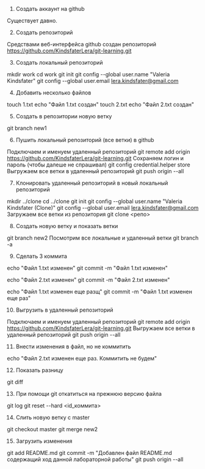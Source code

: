 1. Создать аккаунт на github

Существует давно.

2. Создать репозиторий

Средствами веб-интерфейса github создан репозиторий https://github.com/KindsfaterLera/git-learning.git

3. Создать локальный репозиторий

mkdir work
cd work
git init
git config --global user.name "Valeria Kindsfater"
git config --global user.email lera.kindsfater@gmail.com

4. Добавить несколько файлов

touch 1.txt
echo "Файл 1.txt создан"
touch 2.txt
echo "Файл 2.txt создан"

5. Создать в репозитории новую ветку

git branch new1

6. Пушить локальный репозиторий (все ветки) в github

Подключаем и именуем удаленный репозиторий 
git remote add origin https://github.com/KindsfaterLera/git-learning.git
Сохраняем логин и пароль (чтобы далеше не спрашивал)
git config credential.helper store
Выгружаем все ветки в удаленный репозиторий
git push origin --all

7. Клонировать удаленный репозиторий в новый локальный репозиторий

mkdir ../clone
cd ../clone
git init
git config --global user.name "Valeria Kindsfater (Clone)"
git config --global user.email lera.kindsfater@gmail.com
Загружаем все ветки из репозитория
git clone <репо>

8. Создать новую ветку и показать ветки

git branch new2
Посмотрим все локальные и удаленный ветки
git branch -a

9. Сделать 3 коммита

echo "Файл 1.txt изменен"
git commit -m  "Файл 1.txt изменен"

echo "Файл 2.txt изменен"
git commit -m  "Файл 2.txt изменен"

echo "Файл 1.txt изменен еще разщ"
git commit -m  "Файл 1.txt изменен еще раз"

10. Выгрузить в удаленный репозиторий

Подключаем и именуем удаленный репозиторий 
git remote add origin https://github.com/KindsfaterLera/git-learning.git
Выгружаем все ветки в удаленный репозиторий
git push origin --all

11. Внести изменения в файл, но не коммитить

echo "Файл 2.txt изменен еще раз. Коммитить не будем"

12. Показать разницу

git diff

13. При помощи git откатиться на прежнюю версию файла

git log
git reset --hard <id_коммита>

14. Слить новую ветку с master

git checkout master
git merge new2

15. Загрузить изменения

git add README.md
git commit -m "Добавлен файл README.md содержащий ход данной лабораторной работы"
git push origin --all

